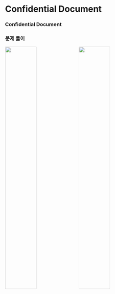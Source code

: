 # Confidential Document

### Confidential Document


### 문제 풀이
<img src="https://github.com/user-attachments/assets/4896588e-745d-4757-b712-ff89cda84ce9" width="45%" style="margin-right:10px;"/>
<img src="https://github.com/user-attachments/assets/28ff23da-695d-49f9-b957-0dc9f15abe13" width="45%"/>

